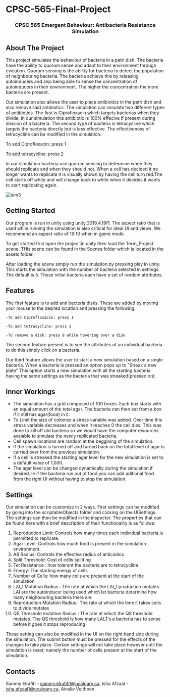 # CPSC-565-Final-Project

<h3 align="center">CPSC 565 Emergent Behaviour: Antibacteria Resistance Simulation</h3>

<!-- ABOUT THE PROJECT -->
## About The Project

This project simulates the behaviour of bacteria in a petri dish. The bacteria have the ability to quorum sense and adapt to their environment through evolution. 
Quorum sensing is the ability for bacteria to detect the population of neighbouring bacteria. The bacteria achieve this by releasing autoinducers and also being able to sense the concentration of autoinducers in their environment. The higher the concentration the more bacteria are present.

Our simulation also allows the user to place antibiotics in the petri dish and also remove said antibiotics. The simulation can simulate two different types of antibiotics. The first is Ciprofloxacin which targets bacterias when they divide, in our simulation this antibiotic is 100% effecive if present during division of a bacteria. The second type of bacteria is tetracycline which targets the bacteria directly but is less effective. The effectiveness of tetracycline can be modified in the simulation.

To add Ciprofloxacin: press 1

To add tetracycline: press 2

In our simulation bacteria use quorum sensing to determine when they should replicate and when they should not. When a cell has decided it no longer wants to replicate it is visually shown by having the cell turn red.The cell starts off white and will change back to white when it decides it wants to start replicating again.

![sim3](https://user-images.githubusercontent.com/25419186/115100899-30593800-9efd-11eb-9d7b-954d5d855cbb.gif)


<!-- GETTING STARTED -->
## Getting Started

Our program is run in unity using unity 2019.4.19f1. The aspect ratio that is used while running the simulation is also critical for ideal UI and views. We recommend an aspect ratio of 16:10 when in game mode. 

To get started first open the projec tin unity then load the Term_Project scene. THis scene can be found in the Scenes folder which is located in the assets folder.

After loading the scene simply run the simulation by pressing play in unity. This starts the simulation with the number of bacteria selected in settings. The default is 5. These initial bacteria each have a set of random attributes.

<!-- Features -->
## Features

The first feature is to add anti bacteria disks. These are added by moving your mouse to the desired location and pressing the following:

	-To add Ciprofloxacin: press 1
	
	-To add tetracycline: press 2
	
	-To remove a disk: press 9 while hovering over a disk 

The second feature present is to see the attributes of an individual bacteria to do this simply click on a bacteria.

Our third feature allows the user to start a new simulation based on a single bacteria. When a bacteria is pressed an option pops up to "Streak a new plate" This option starts a new simulation with all the starting bacteria having the same settings as the bacteria that was streaked(pressed on).

<!-- Settings -->
## Inner Workings

- The simulation has a grid composed of 100 boxes. Each box starts with an equal amount of the total agar. The bacteria can then eat from a box if it still has agar(food) in it.
- To Limit the size of colonies a stress variable was added. Over time this stress variable decreases and when it reaches 0 the cell dies. This was done to kill off old bacteria so we would have the computer resources avaiable to simulate the newly replicated bacteria.
- Cell spawn locations are random at the beggining of the simulation.
- If the simulation is turned off and turned back on the total level of agar is carried over from the previous simulation.
- If a cell is streaked the starting agar level for the new simulation is set to a default value of 1,000. 
- The agar level can be changed dynamically during the simulation if desired. Ie if the bacteria run out of food you can add aditional food from the right UI without having to stop the simulation.

<!-- Settings -->
## Settings

Our simulation can be customize in 2 ways. First settings can be modified by going into the scriptableObjects folder and clicking on the UISettings. The settings can then be modified in the inspector. The properties that can be found here with a brief description of their functionality is as follows:

1. Reproduction Limit: Controls how many times each individual bacteria is permitted to replicate.
2. Agar Level: Controls how much food is present in the simulation environment.
3. AB Radius: Controls the effective radius of anticiotics
4. Split Threshold: Cost of cells splitting
5. Tet Resistance : how tolerant the bacteria are to tetracycline
6. Energy: The starting energy of cells
7. Number of Cells: how many cells are present at the start of the simulation
8. LAI_1 Mutation Radius : The rate at which the LAI_1 production mutates. LAI are the autoinducer being used which let bacteria determine how many neighbouring bacteria there are
9. Reproduction Mutation Radius : The rate at which the time it takes cells to divide mutates
10. QS Threshold mutation Radius : The rate at which the QS threshold mutates. The QS threshold is how many LAI_1's a bacteria has to sense before it goes it stops reproducing

These setting can also be modified in the UI on the right hand side during the simulation. The submit button must be pressed for the effects of the changes to take place. Certain settings will not take place however until the simulation is reset; namely the number of cells present at the start of the simulation.

<!-- CONTACT -->
## Contacts

Sammy Elrafih  - sammy.elrafih1@ucalgary.ca,
Isha Afzaal - isha.afzaal1@ucalgary.ca,
Ainslie Velthoen 
